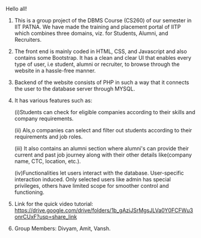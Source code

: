 Hello all!

1. This is a group project of the DBMS Course (CS260) of our semester in IIT PATNA. We have made the training and placement portal of IITP which combines three domains, viz. for Students, Alumni, and Recruiters.

2. The front end is mainly coded in HTML, CSS, and Javascript and also contains some Bootstrap. It has a clean and clear UI that enables every type of user, i.e student, alumni or recruiter, to browse through the website in a hassle-free manner.

3. Backend of the website consists of PHP in such a way that it connects the user to the database server through MYSQL.

4. It has various features such as:
   
   (i)Students can check for eligible companies according to their skills and company requirements.
   
   (ii) Als,o companies can select and filter out students according to their requirements and job roles.
   
   (iii) It also contains an alumni section where alumni's can provide their current and past job journey along with their other details like(company name, CTC, location, etc.).
   
   (iv)Functionalities let users interact with the database. User-specific interaction induced. Only selected users
		like admin has special privileges, others have limited scope for smoother control and functioning.

 6. Link for the quick video tutorial: https://drive.google.com/drive/folders/1b_gAziJSrMgsJLVa0Y0FCFWu3onrCUxF?usp=share_link
    
 7. Group Members: Divyam, Amit, Vansh.

